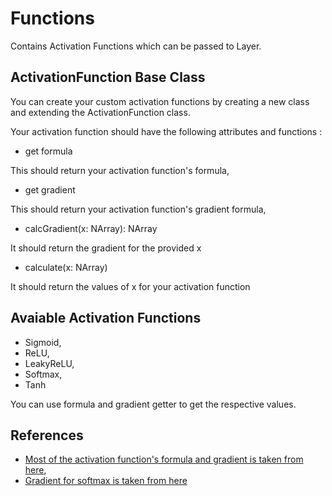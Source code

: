 # Functions

Contains Activation Functions which can be passed to Layer.

## ActivationFunction Base Class

You can create your custom activation functions by creating a new class and extending the ActivationFunction class.

Your activation function should have the following attributes and functions :

- get formula

This should return your activation function's formula,

- get gradient

This should return your activation function's gradient formula,

- calcGradient(x: NArray): NArray

It should return the gradient for the provided x

- calculate(x: NArray)

It should return the values of x for your activation function

## Avaiable Activation Functions

- Sigmoid,
- ReLU,
- LeakyReLU,
- Softmax,
- Tanh

You can use formula and gradient getter to get the respective values.

## References

- [Most of the activation function's formula and gradient is taken from here](https://www.analyticsvidhya.com/blog/2020/01/fundamentals-deep-learning-activation-functions-when-to-use-them/),
- [Gradient for softmax is taken from here](https://github.com/2015xli/multilayer-perceptron/blob/master/multilayer-perceptron-batch.ipynb)
